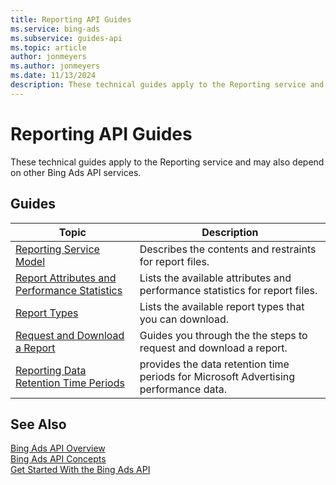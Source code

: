 ```yaml
---
title: Reporting API Guides
ms.service: bing-ads
ms.subservice: guides-api
ms.topic: article
author: jonmeyers
ms.author: jonmeyers
ms.date: 11/13/2024
description: These technical guides apply to the Reporting service and may also depend on other Bing Ads API services.
---
```

# Reporting API Guides

These technical guides apply to the Reporting service and may also depend on other Bing Ads API services.  

## Guides

|Topic|Description|
|---------|---------------|
|[Reporting Service Model](reports.md)|Describes the contents and restraints for report files.|
|[Report Attributes and Performance Statistics](report-attributes-performance-statistics.md)|Lists the available attributes and performance statistics for report files.|
|[Report Types](report-types.md)|Lists the available report types that you can download.|
|[Request and Download a Report](request-download-report.md)|Guides you through the the steps to request and download a report.|
|[Reporting Data Retention Time Periods](report-data-retention-time-periods.md)|provides the data retention time periods for Microsoft Advertising performance data.|

## See Also

[Bing Ads API Overview](index.md)  
[Bing Ads API Concepts](concepts.md)  
[Get Started With the Bing Ads API](get-started.md)
